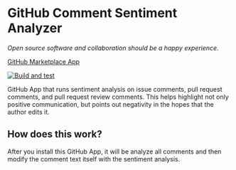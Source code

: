 # GitHub Comment Sentiment Analyzer

*Open source software and collaboration should be a happy experience.*

[GitHub Marketplace App](https://github.com/apps/comment-sentiment-analyzer)

[![Build and test](https://github.com/trstringer/comment-sentiment/actions/workflows/build_and_test.yaml/badge.svg?branch=main)](https://github.com/trstringer/comment-sentiment/actions/workflows/build_and_test.yaml)

GitHub App that runs sentiment analysis on issue comments, pull request comments, and pull request review comments. This helps highlight not only positive communication, but points out negativity in the hopes that the author edits it.

## How does this work?

After you install this GitHub App, it will be analyze all comments and then modify the comment text itself with the sentiment analysis.
